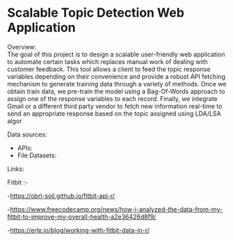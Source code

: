 # Scalable Topic Detection Web Application


Overview:  
The goal of this project is to design a scalable user-friendly web application to automate certain tasks which replaces manual work of dealing with customer feedback. This tool allows a client to feed the topic response variables depending on their convenience and provide a robust API fetching mechanism to generate training data through a variety of methods. Once we obtain train data, we pre-train the model using a Bag-Of-Words approach to assign one of the response variables to each record. Finally, we integrate Gmail or a different third party vendor to fetch new information real-time to send an appropriate response based on the topic assigned using LDA/LSA algor



Data sources:
- APIs:
- File Datasets:


Links:
 
 Fitbit :- 
 
-https://obrl-soil.github.io/fitbit-api-r/

-https://www.freecodecamp.org/news/how-i-analyzed-the-data-from-my-fitbit-to-improve-my-overall-health-a2e36426d8f9/

-https://erle.io/blog/working-with-fitbit-data-in-r/



